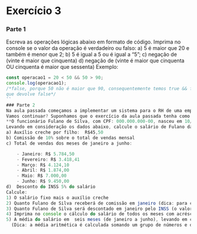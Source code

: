 # Exercício 3
### Parte 1
Escreva as operações lógicas abaixo em formato de código. Imprima no console se o valor da operação é verdadeiro ou falso:
a) 5 é maior que 20 e também é menor que 2;
b) 5 é igual a 5 ou é igual a “5”;
c) negação de (vinte é maior que cinquenta)
d) negação de (vinte é maior que cinquenta OU cinquenta é maior que sessenta)
Exemplo:
```jsx
const operacao1 = 20 < 50 && 50 > 90;
console.log(operacao1);
/*false, porque 50 não é maior que 90, consequentemente temos true && false,
que devolve false*/
``
### Parte 2
Na aula passada começamos a implementar um sistema para o RH de uma empresa. 
Vamos continuar? Suponhamos que o exercício da aula passada tenha como resultado o relatório abaixo:
**O funcionário Fulano de Silva, com CPF: 000.000.000-00, nasceu em 10/02/1990, reside em: Rua dos bobos nº 0 e possui 2 filhos. Possui habilitação? Sim. Ocupa o cargo de vendedor, recebe um salário de 2.000,00 reais, mais comissão de 10% sobre o total de vendas no mês e entrou na empresa em 2019.**
Levando em consideração os dados abaixo, calcule o salário de Fulano da Silva (itens 1 a 5):
a) Auxílio creche por filho:  R$45,50
b) Comissão de 10% sobre o total de vendas mensal
c) Total de vendas dos meses de janeiro a junho:

    - Janeiro: R$ 5.784,50
    - Fevereiro: R$ 3.418,41
    - Março: R$ 4.124,10
    - Abril: R$ 1.874,00
    - Maio: R$ 7.000,00
    - Junho: R$ 9.450,00
d)  Desconto do INSS 5% do salário
Calcule:
1) O salário fixo mais o auxílio creche
2) Quanto Fulano de Silva receberá de comissão em janeiro (dica: para calcular 20% de algum valor fazemos o cálculo: valor*0.2)
3) Quanto Fulano de Silva será descontado em janeiro pelo INSS (o valor a ser calculado deve levar em consideração o salário + porcentagem de vendas)
4) Imprima no console o cálculo do salário de todos os meses com acréscimos e descontos.
5) A média do salário em  seis meses (de janeiro a junho), levando em consideração as comissões e auxílio. 
  (Dica: a média aritmética é calculada somando um grupo de números e dividindo pela quantidade de elementos somados. Por exemplo, a soma de 2, 3, 3, 5, 7 e 10 é 30 dividido por 6, dará média 5.)
